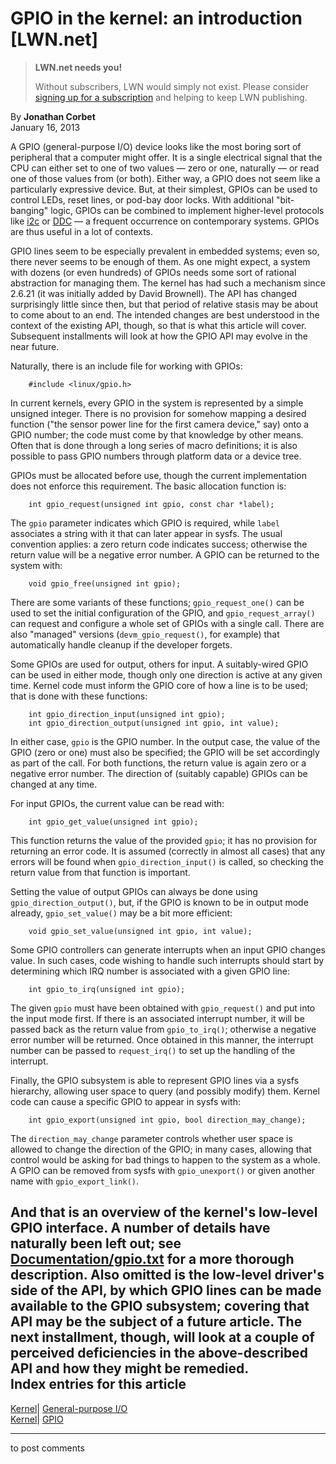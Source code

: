 # GPIO in the kernel: an introduction [LWN.net]

> **LWN.net needs you!**
> 
> Without subscribers, LWN would simply not exist. Please consider [signing up for a subscription](/Promo/nst-nag2/subscribe) and helping to keep LWN publishing. 

By **Jonathan Corbet**  
January 16, 2013 

A GPIO (general-purpose I/O) device looks like the most boring sort of peripheral that a computer might offer. It is a single electrical signal that the CPU can either set to one of two values — zero or one, naturally — or read one of those values from (or both). Either way, a GPIO does not seem like a particularly expressive device. But, at their simplest, GPIOs can be used to control LEDs, reset lines, or pod-bay door locks. With additional "bit-banging" logic, GPIOs can be combined to implement higher-level protocols like [i2c](https://en.wikipedia.org/wiki/I%C2%B2C) or [DDC](https://en.wikipedia.org/wiki/Display_Data_Channel) — a frequent occurrence on contemporary systems. GPIOs are thus useful in a lot of contexts. 

GPIO lines seem to be especially prevalent in embedded systems; even so, there never seems to be enough of them. As one might expect, a system with dozens (or even hundreds) of GPIOs needs some sort of rational abstraction for managing them. The kernel has had such a mechanism since 2.6.21 (it was initially added by David Brownell). The API has changed surprisingly little since then, but that period of relative stasis may be about to come about to an end. The intended changes are best understood in the context of the existing API, though, so that is what this article will cover. Subsequent installments will look at how the GPIO API may evolve in the near future. 

Naturally, there is an include file for working with GPIOs: 
    
    
        #include <linux/gpio.h>
    

In current kernels, every GPIO in the system is represented by a simple unsigned integer. There is no provision for somehow mapping a desired function ("the sensor power line for the first camera device," say) onto a GPIO number; the code must come by that knowledge by other means. Often that is done through a long series of macro definitions; it is also possible to pass GPIO numbers through platform data or a device tree. 

GPIOs must be allocated before use, though the current implementation does not enforce this requirement. The basic allocation function is: 
    
    
        int gpio_request(unsigned int gpio, const char *label);
    

The `gpio` parameter indicates which GPIO is required, while `label` associates a string with it that can later appear in sysfs. The usual convention applies: a zero return code indicates success; otherwise the return value will be a negative error number. A GPIO can be returned to the system with: 
    
    
        void gpio_free(unsigned int gpio);
    

There are some variants of these functions; `gpio_request_one()` can be used to set the initial configuration of the GPIO, and `gpio_request_array()` can request and configure a whole set of GPIOs with a single call. There are also "managed" versions (`devm_gpio_request()`, for example) that automatically handle cleanup if the developer forgets. 

Some GPIOs are used for output, others for input. A suitably-wired GPIO can be used in either mode, though only one direction is active at any given time. Kernel code must inform the GPIO core of how a line is to be used; that is done with these functions: 
    
    
        int gpio_direction_input(unsigned int gpio);
        int gpio_direction_output(unsigned int gpio, int value);
    

In either case, `gpio` is the GPIO number. In the output case, the value of the GPIO (zero or one) must also be specified; the GPIO will be set accordingly as part of the call. For both functions, the return value is again zero or a negative error number. The direction of (suitably capable) GPIOs can be changed at any time. 

For input GPIOs, the current value can be read with: 
    
    
        int gpio_get_value(unsigned int gpio);
    

This function returns the value of the provided `gpio`; it has no provision for returning an error code. It is assumed (correctly in almost all cases) that any errors will be found when `gpio_direction_input()` is called, so checking the return value from that function is important. 

Setting the value of output GPIOs can always be done using `gpio_direction_output()`, but, if the GPIO is known to be in output mode already, `gpio_set_value()` may be a bit more efficient: 
    
    
        void gpio_set_value(unsigned int gpio, int value);
    

Some GPIO controllers can generate interrupts when an input GPIO changes value. In such cases, code wishing to handle such interrupts should start by determining which IRQ number is associated with a given GPIO line: 
    
    
        int gpio_to_irq(unsigned int gpio);
    

The given `gpio` must have been obtained with `gpio_request()` and put into the input mode first. If there is an associated interrupt number, it will be passed back as the return value from `gpio_to_irq()`; otherwise a negative error number will be returned. Once obtained in this manner, the interrupt number can be passed to `request_irq()` to set up the handling of the interrupt. 

Finally, the GPIO subsystem is able to represent GPIO lines via a sysfs hierarchy, allowing user space to query (and possibly modify) them. Kernel code can cause a specific GPIO to appear in sysfs with: 
    
    
        int gpio_export(unsigned int gpio, bool direction_may_change);
    

The `direction_may_change` parameter controls whether user space is allowed to change the direction of the GPIO; in many cases, allowing that control would be asking for bad things to happen to the system as a whole. A GPIO can be removed from sysfs with `gpio_unexport()` or given another name with `gpio_export_link()`. 

And that is an overview of the kernel's low-level GPIO interface. A number of details have naturally been left out; see [Documentation/gpio.txt](/Articles/532717/) for a more thorough description. Also omitted is the low-level driver's side of the API, by which GPIO lines can be made available to the GPIO subsystem; covering that API may be the subject of a future article. The next installment, though, will look at a couple of perceived deficiencies in the above-described API and how they might be remedied.  
Index entries for this article  
---  
[Kernel](/Kernel/Index)| [General-purpose I/O](/Kernel/Index#General-purpose_IO)  
[Kernel](/Kernel/Index)| [GPIO](/Kernel/Index#GPIO)  
  


* * *

to post comments 

